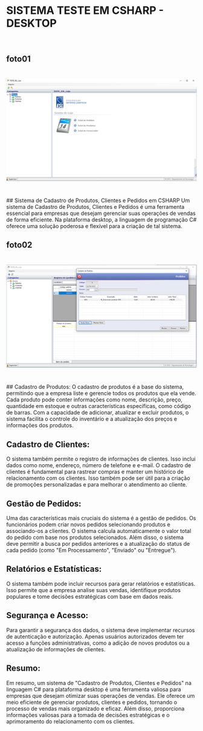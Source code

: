 # SISTEMA TESTE EM CSHARP - DESKTOP
<br>
<h2 align="Left">foto01</h2>
<h1 align="center">
    <img src="./Interface/Interface/Forms/Foto01TelaSistema.png">
</h1>
<br>
## Sistema de Cadastro de Produtos, Clientes e Pedidos em CSHARP
Um sistema de Cadastro de Produtos, Clientes e Pedidos é uma ferramenta essencial para empresas que desejam gerenciar suas operações de vendas de forma eficiente. Na plataforma desktop, a linguagem de programação C# oferece uma solução poderosa e flexível para a criação de tal sistema.
<br>
<h2 align="Left">foto02</h2>
<h1 align="center">
    <img src="./Interface/Interface/Forms/Foto02TelaSistema.png">
</h1>
<br>
## Cadastro de Produtos:
O cadastro de produtos é a base do sistema, permitindo que a empresa liste e gerencie todos os produtos que ela vende. Cada produto pode conter informações como nome, descrição, preço, quantidade em estoque e outras características específicas, como código de barras. Com a capacidade de adicionar, atualizar e excluir produtos, o sistema facilita o controle do inventário e a atualização dos preços e informações dos produtos.

## Cadastro de Clientes:
O sistema também permite o registro de informações de clientes. Isso inclui dados como nome, endereço, número de telefone e e-mail. O cadastro de clientes é fundamental para rastrear compras e manter um histórico de relacionamento com os clientes. Isso também pode ser útil para a criação de promoções personalizadas e para melhorar o atendimento ao cliente.

## Gestão de Pedidos:
Uma das características mais cruciais do sistema é a gestão de pedidos. Os funcionários podem criar novos pedidos selecionando produtos e associando-os a clientes. O sistema calcula automaticamente o valor total do pedido com base nos produtos selecionados. Além disso, o sistema deve permitir a busca por pedidos anteriores e a atualização do status de cada pedido (como "Em Processamento", "Enviado" ou "Entregue").

## Relatórios e Estatísticas:
O sistema também pode incluir recursos para gerar relatórios e estatísticas. Isso permite que a empresa analise suas vendas, identifique produtos populares e tome decisões estratégicas com base em dados reais.

## Segurança e Acesso:
Para garantir a segurança dos dados, o sistema deve implementar recursos de autenticação e autorização. Apenas usuários autorizados devem ter acesso a funções administrativas, como a adição de novos produtos ou a atualização de informações de clientes.

## Resumo:
Em resumo, um sistema de "Cadastro de Produtos, Clientes e Pedidos" na linguagem C# para plataforma desktop é uma ferramenta valiosa para empresas que desejam otimizar suas operações de vendas. Ele oferece um meio eficiente de gerenciar produtos, clientes e pedidos, tornando o processo de vendas mais organizado e eficaz. Além disso, proporciona informações valiosas para a tomada de decisões estratégicas e o aprimoramento do relacionamento com os clientes.

